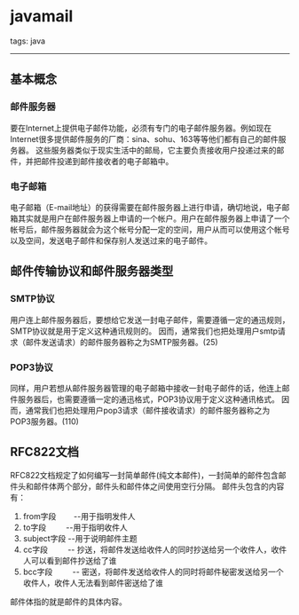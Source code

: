 ﻿# javamail

tags: java

---

## 基本概念
### 邮件服务器
要在Internet上提供电子邮件功能，必须有专门的电子邮件服务器。例如现在Internet很多提供邮件服务的厂商：sina、sohu、163等等他们都有自己的邮件服务器。
这些服务器类似于现实生活中的邮局，它主要负责接收用户投递过来的邮件，并把邮件投递到邮件接收者的电子邮箱中。

### 电子邮箱
电子邮箱（E-mail地址）的获得需要在邮件服务器上进行申请，确切地说，电子邮箱其实就是用户在邮件服务器上申请的一个帐户。用户在邮件服务器上申请了一个帐号后，邮件服务器就会为这个帐号分配一定的空间，用户从而可以使用这个帐号以及空间，发送电子邮件和保存别人发送过来的电子邮件。 

## 邮件传输协议和邮件服务器类型
### SMTP协议
用户连上邮件服务器后，要想给它发送一封电子邮件，需要遵循一定的通迅规则，SMTP协议就是用于定义这种通讯规则的。
因而，通常我们也把处理用户smtp请求（邮件发送请求）的邮件服务器称之为SMTP服务器。(25)

### POP3协议
同样，用户若想从邮件服务器管理的电子邮箱中接收一封电子邮件的话，他连上邮件服务器后，也需要遵循一定的通迅格式，POP3协议用于定义这种通讯格式。
因而，通常我们也把处理用户pop3请求（邮件接收请求）的邮件服务器称之为POP3服务器。(110)

## RFC822文档
RFC822文档规定了如何编写一封简单邮件(纯文本邮件)，一封简单的邮件包含邮件头和邮件体两个部分，邮件头和邮件体之间使用空行分隔。
邮件头包含的内容有：
1. from字段 　　--用于指明发件人
2. to字段 　　  --用于指明收件人
3. subject字段  --用于说明邮件主题
4. cc字段 　　  -- 抄送，将邮件发送给收件人的同时抄送给另一个收件人，收件人可以看到邮件抄送给了谁
5. bcc字段 　　 -- 密送，将邮件发送给收件人的同时将邮件秘密发送给另一个收件人，收件人无法看到邮件密送给了谁

邮件体指的就是邮件的具体内容。

